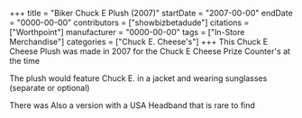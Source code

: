+++
title = "Biker Chuck E Plush (2007)"
startDate = "2007-00-00"
endDate = "0000-00-00"
contributors = ["showbizbetadude"]
citations = ["Worthpoint"]
manufacturer = "0000-00-00"
tags = ["In-Store Merchandise"]
categories = ["Chuck E. Cheese's"]
+++
This Chuck E Cheese Plush was made in 2007 for the Chuck E Cheese Prize Counter's at the time

The plush would feature Chuck E. in a jacket and wearing sunglasses (separate or optional)

There was Also a version with a USA Headband that is rare to find 
